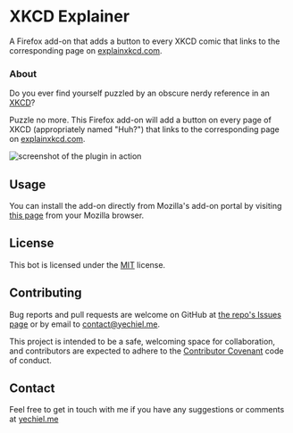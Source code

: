 # XKCD Explainer

A Firefox add-on that adds a button to every XKCD comic that links to the corresponding page on [explainxkcd.com](https://explainxkcd.com).

### About

Do you ever find yourself puzzled by an obscure nerdy reference in an [XKCD](https://xkcd.com)?

Puzzle no more. This Firefox add-on will add a button on every page of XKCD (appropriately named "Huh?") that links to the corresponding page on [explainxkcd.com](https://explainxkcd.com).

![screenshot of the plugin in action](https://addons.cdn.mozilla.net/user-media/previews/full/209/209183.png?modified=1538881330)

## Usage

You can install the add-on directly from Mozilla's add-on portal by visiting [this page](https://addons.mozilla.org/en-US/firefox/addon/xkcd-explainer/) from your Mozilla browser.

## License

This bot is licensed under the [MIT](http://opensource.org/licenses/MIT) license.

## Contributing

Bug reports and pull requests are welcome on GitHub at [the repo's Issues page](https://github.com/achasveachas/xkcd-explainer/issues) or by email to [contact@yechiel.me](mailto:contact@yechiel.me).

This project is intended to be a safe, welcoming space for collaboration, and contributors are expected to adhere to the [Contributor Covenant](http://contributor-covenant.org/) code of conduct.

## Contact

Feel free to get in touch with me if you have any suggestions or comments at [yechiel.me](http://yechiel.me/contact)